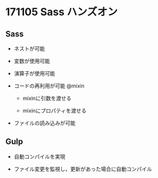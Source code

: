 # 171105 Sass ハンズオン

## Sass

* ネストが可能

* 変数が使用可能

* 演算子が使用可能

* コードの再利用が可能 @mixin

	* mixinに引数を渡せる

	* mixinにプロパティを渡せる

* ファイルの読み込みが可能

## Gulp

* 自動コンパイルを実現

* ファイル変更を監視し，更新があった場合に自動コンパイル